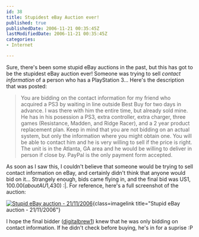 ```yaml
---
id: 38
title: Stupidest eBay Auction ever!
published: true
publishedDate: 2006-11-21 00:35:45Z
lastModifiedDate: 2006-11-21 00:35:45Z
categories:
- Internet

---
```


Sure, there's been some stupid eBay auctions in the past, but this has got to be the stupidest eBay auction ever! Someone was trying to sell *contact information* of a person who has a PlayStation 3... Here's the description that was posted:

> You are bidding on the contact information for my friend who acquired a PS3 by waiting in line outside Best Buy for two days in advance. I was there with him the entire time, but already sold mine. He has in his posession a PS3, extra controller, extra charger, three games (Resistance, Madden, and Ridge Racer), and a 2 year product replacement plan. Keep in mind that you are not bidding on an actual system, but only the information where you might obtain one. You will be able to contact him and he is very willing to sell if the price is right. The unit is in the Atlanta, GA area and he would be willing to deliver in person if close by. PayPal is the only payment form accepted.

As soon as I saw this, I couldn't  believe that someone would be trying to sell contact information on eBay, and certainly didn't think that anyone would bid on it... <!--more-->
Strangely enough, bids came flying in, and the final bid was US$1,100.00 (about AU$1,430) :|. For reference, here's a full screenshot of the auction:  

[![Stupid eBay auction - 21/11/2006](http://www.daniel15.com/blog/wp-content/uploads/2006/11/stupid-ebay.png)](http://www.daniel15.com/blog/wp-content/uploads/2006/11/stupid-ebay.png){class=imagelink title="Stupid eBay auction - 21/11/2006"}

I hope the final bidder ([digitalbrew1](http://myworld.ebay.com.au/digitalbrew1/)) knew that he was only bidding on contact information. If he didn't check before buying, he's in for a suprise :P


